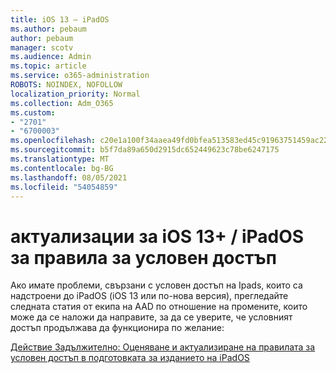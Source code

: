 ```yaml
---
title: iOS 13 – iPadOS
ms.author: pebaum
author: pebaum
manager: scotv
ms.audience: Admin
ms.topic: article
ms.service: o365-administration
ROBOTS: NOINDEX, NOFOLLOW
localization_priority: Normal
ms.collection: Adm_O365
ms.custom:
- "2701"
- "6700003"
ms.openlocfilehash: c20e1a100f34aaea49fd0bfea513583ed45c91963751459ac229a265929f3fd0
ms.sourcegitcommit: b5f7da89a650d2915dc652449623c78be6247175
ms.translationtype: MT
ms.contentlocale: bg-BG
ms.lasthandoff: 08/05/2021
ms.locfileid: "54054859"
---
```

# <a name="ios-13--ipados-updates-for-conditional-access-policy"></a>актуализации за iOS 13+ / iPadOS за правила за условен достъп

Ако имате проблеми, свързани с условен достъп на Ipads, които са надстроени до iPadOS (iOS 13 или по-нова версия), прегледайте следната статия от екипа на AAD по отношение на промените, които може да се наложи да направите, за да се уверите, че условният достъп продължава да функционира по желание:

[Действие Задължително: Оценяване и актуализиране на правилата за условен достъп в подготовката за изданието на iPadOS](https://support.microsoft.com/help/4521038/action-required-update-conditional-access-policies-for-ipados)